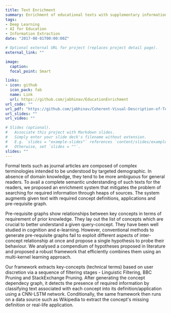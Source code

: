 ```yaml
---
title: Text Enrichment
summary: Enrichment of educational texts with supplementary information.
tags:
- Deep Learning
- AI for Education
- Information Extraction
date: "2017-08-01T00:00:00Z"

# Optional external URL for project (replaces project detail page).
external_link: ""

image:
  caption: 
  focal_point: Smart

links:
- icon: github
  icon_pack: fab
  name: Link
  url: https://github.com/jabhinav/EducationEnrichment
url_code: ""
url_pdf: "https://github.com/jabhinav/Coherent-Visual-Description-of-Textual-Instructions/blob/master/ism_preprint.pdf"
url_slides: ""
url_video: ""

# Slides (optional).
#   Associate this project with Markdown slides.
#   Simply enter your slide deck's filename without extension.
#   E.g. `slides = "example-slides"` references `content/slides/example-slides.md`.
#   Otherwise, set `slides = ""`.
slides: ""
---
```

Formal texts such as journal articles are composed of complex terminologies intended to be understood by targeted demographic. In absence of domain knowledge, they tend to be more ambiguous for general readers. To avail a complete semantic understanding of such texts for the readers, we proposed an enrichment system that mitigates the problem of searching for required information through heaps of sources. The system augments given text with required concept definitions, applications and pre-requisite graph. 

Pre-requisite graphs show relationships between key concepts in terms of requirement of prior knowledge. They lay out the list of concepts which are crucial to better understand a given query-concept. They have been well studied in cognition and e-learning. However, conventional methods to generate pre-requisite graphs fail to exploit different aspects of inter-concept relationship at once and propose a single hypothesis to probe their behaviour. We analysed a compendium of hypotheses proposed in literature and proposed a robust framework that efficiently combines them using an multi-kernel learning approach.

Our framework extracts key-concepts (technical terms) based on user discretion via a sequence of filtering stages - Linguistic Filtering, BBC Pruning and StackExchange Pruning. After generating the concept dependecy graph, it detects the presence of required information by classifying text associated with each concept into its definition/application using a CNN-LSTM network. Conditionally, the same framework then runs on a data source such as Wikipedia to extract the concept's missing definition or real-life application.
